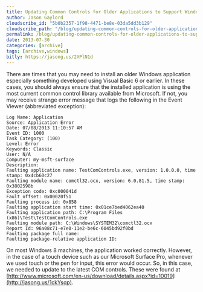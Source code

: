 ```yaml
---
title: Updating Common Controls for Older Applications to Support Windows 8
author: Jason Gaylord
cloudscribe_id: "5b0b2357-1f98-4471-be8e-03da5dd3b129"
cloudscribe_path: "/blog/updating-common-controls-for-older-applications-to-support-windows-8"
permalink: /blog/updating-common-controls-for-older-applications-to-support-windows-8
date: 2013-07-30
categories: [archive]
tags: [archive,windows]
bitly: https://jasong.us/2XPlN1d
---
```


There are times that you may need to install an older Windows application especially something developed using Visual Basic 6 or earlier. In these cases, you should always ensure that the installed application is using the most current common control library available from Microsoft. If not, you may receive strange error message that logs the following in the Event Viewer (abbreviated exception):

```
Log Name: Application
Source: Application Error
Date: 07/08/2013 11:10:57 AM
Event ID: 1000
Task Category: (100)
Level: Error
Keywords: Classic
User: N/A
Computer: my-msft-surface
Description:
Faulting application name: TestComControls.exe, version: 1.0.0.0, time stamp: 0x4cb60c27
Faulting module name: comctl32.ocx, version: 6.0.81.5, time stamp: 0x3802598b
Exception code: 0xc000041d
Fault offset: 0x00020f51
Faulting process id: 0x858
Faulting application start time: 0x01ce7bed4062ea40
Faulting application path: C:\Program Files (x86)\Test\TestComControls.exe
Faulting module path: C:\Windows\SYSTEM32\comctl32.ocx
Report Id: 96a08c71-e7e0-11e2-be6c-6045bd92f0bd
Faulting package full name:
Faulting package-relative application ID:
```

On most Windows 8 machines, the application worked correctly. However, in the case of a touch device such as our Microsoft Surface Pro, whenever we used touch or the pen for input, this error would occur. So, in this case, we needed to update to the latest COM controls. These were found at [http://www.microsoft.com/en-us/download/details.aspx?id=10019](http://jasong.us/1ckYsqp).